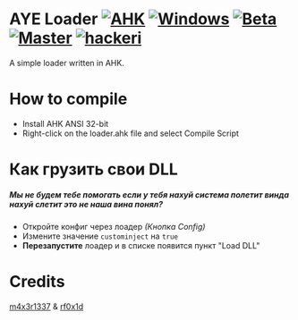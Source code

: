 # AYE Loader [![AHK](https://img.shields.io/badge/language-AHK-green.svg)](https://wikipedia.org/wiki/AutoHotkey) [![Windows](https://img.shields.io/badge/platform-Windows-0078d7.svg)](https://en.wikipedia.org/wiki/Microsoft_Windows) [![Beta](https://img.shields.io/badge/beta-1.2.9-red.svg)](https://github.com/rfoxxxyshit/aye-ahk-loader/tree/beta) [![Master](https://img.shields.io/badge/master-1.2.7-green.svg)](https://github.com/rfoxxxyshit/aye-ahk-loader) [![hackeri](https://img.shields.io/github/downloads/rfoxxxyshit/aye-ahk-loader/total.svg)](https://github.com/rfoxxxyshit/aye-ahk-loader/releases)
 A simple loader written in AHK.
 
# How to compile
- Install AHK ANSI 32-bit
- Right-click on the loader.ahk file and select Compile Script

# Как грузить свои DLL
##### _Мы не будем тебе помогать если у тебя нахуй система полетит винда нахуй слетит это не наша вина понял?_
- Откройте конфиг через лоадер _(Кнопка Config)_
- Измените значение `custominject` на `true`
- **Перезапустите** лоадер и в списке появится пункт "Load DLL"

# Credits
[m4x3r1337](https://github.com/m4x3r1337) & [rf0x1d](https://github.com/rfoxxxy)
